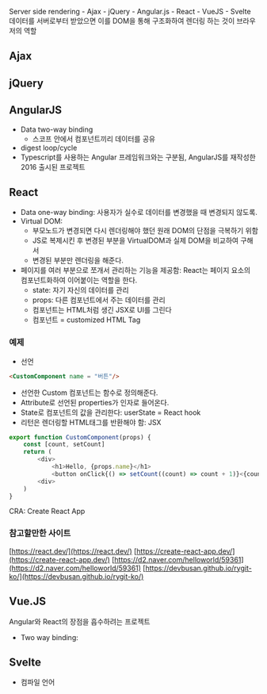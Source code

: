 Server side rendering - Ajax - jQuery - Angular.js  - React - VueJS - Svelte
데이터를 서버로부터 받았으면 이를 DOM을 통해 구조화하여 렌더링 하는 것이 브라우저의 역할
## Ajax

## jQuery

## AngularJS
- Data two-way binding
	- 스코프 안에서 컴포넌트끼리 데이터를 공유
- digest loop/cycle
- Typescript를 사용하는 Angular 프레임워크와는 구분됨, AngularJS를 재작성한 2016 출시된 프로젝트
## React
- Data one-way binding:  사용자가 실수로 데이터를 변경했을 때 변경되지 않도록.
- Virtual DOM: 
	- 부모노드가 변경되면 다시 렌더링해야 했던 원래 DOM의 단점을 극복하기 위함
	- JS로 복제시킨 후 변경된 부분을 VirtualDOM과 실제 DOM을 비교하여 구해서 
	- 변경된 부분만 렌더링을 해준다.
- 페이지를 여러 부분으로 쪼개서 관리하는 기능을 제공함: React는 페이지 요소의 컴포넌트화하여 이어붙이는 역할을 한다.
	- state: 자기 자신의 데이터를 관리
	- props: 다른 컴포넌트에서 주는 데이터를 관리
	- 컴포넌트는 HTML처럼 생긴 JSX로 UI를 그린다
	- 컴포넌트 = customized HTML Tag
### 예제
- 선언
```html
<CustomComponent name = "버튼"/>
```
- 선언한 Custom 컴포넌트는 함수로 정의해준다.
- Attribute로 선언된 properties가 인자로 들어온다.
- State로 컴포넌트의 값을 관리한다: userState = React hook
- 리턴은 렌더링할 HTML태그를 반환해야 함: JSX
```Javascript
export function CustomComponent(props) {
	const [count, setCount]
	return (
		<div>
			<h1>Hello, {props.name}</h1>
			<button onClick{() => setCount((count) => count + 1)}<{count} </button>
		<div>
	)
}
```

CRA: Create React App
### 참고할만한 사이트
[https://react.dev/](https://react.dev/)
[https://create-react-app.dev/](https://create-react-app.dev/)
[https://d2.naver.com/helloworld/59361](https://d2.naver.com/helloworld/59361)
[https://devbusan.github.io/rygit-ko/](https://devbusan.github.io/rygit-ko/)
## Vue.JS
Angular와 React의 장점을 흡수하려는 프로젝트
- Two way binding:

## Svelte
- 컴파일 언어